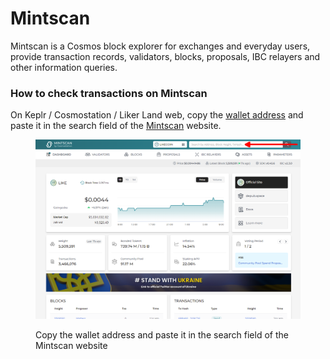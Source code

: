 # Mintscan

Mintscan is a Cosmos block explorer for exchanges and everyday users, provide transaction records, validators, blocks, proposals, IBC relayers and other information queries.

### How to check transactions on Mintscan

On Keplr / Cosmostation / Liker Land web, copy the [wallet address](../wallet-address.md) and paste it in the search field of the [Mintscan](https://www.mintscan.io/likecoin) website.

<figure><img src="../../../.gitbook/assets/Mintscan (1).png" alt=""><figcaption><p>Copy the wallet address and paste it in the search field of the Mintscan website</p></figcaption></figure>
